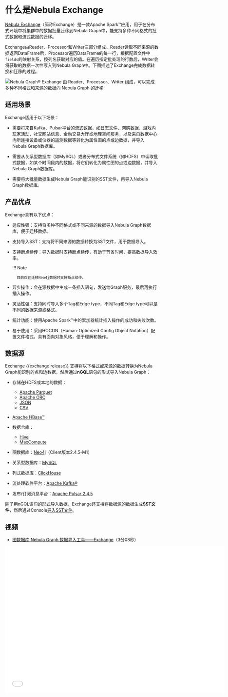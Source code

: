 # 什么是Nebula Exchange

[Nebula Exchange](https://github.com/vesoft-inc/nebula-spark-utils/tree/{{exchange.branch}}/nebula-exchange)（简称Exchange）是一款Apache Spark&trade;应用，用于在分布式环境中将集群中的数据批量迁移到Nebula Graph中，能支持多种不同格式的批式数据和流式数据的迁移。

Exchange由Reader、Processor和Writer三部分组成。Reader读取不同来源的数据返回DataFrame后，Processor遍历DataFrame的每一行，根据配置文件中`fields`的映射关系，按列名获取对应的值。在遍历指定批处理的行数后，Writer会将获取的数据一次性写入到Nebula Graph中。下图描述了Exchange完成数据转换和迁移的过程。

![Nebula Graph&reg; Exchange 由 Reader、Processor、Writer 组成，可以完成多种不同格式和来源的数据向 Nebula Graph 的迁移](../figs/ex-ug-003.png "Nebula Graph&reg; Exchange 转数据转换和迁移的过程")

## 适用场景

Exchange适用于以下场景：

- 需要将来自Kafka、Pulsar平台的流式数据，如日志文件、网购数据、游戏内玩家活动、社交网站信息、金融交易大厅或地理空间服务，以及来自数据中心内所连接设备或仪器的遥测数据等转化为属性图的点或边数据，并导入Nebula Graph数据库。

- 需要从关系型数据库（如MySQL）或者分布式文件系统（如HDFS）中读取批式数据，如某个时间段内的数据，将它们转化为属性图的点或边数据，并导入 Nebula Graph数据库。

- 需要将大批量数据生成Nebula Graph能识别的SST文件，再导入Nebula Graph数据库。

## 产品优点

Exchange具有以下优点：

- 适应性强：支持将多种不同格式或不同来源的数据导入Nebula Graph数据库，便于迁移数据。

- 支持导入SST：支持将不同来源的数据转换为SST文件，用于数据导入。

- 支持断点续传：导入数据时支持断点续传，有助于节省时间，提高数据导入效率。

  !!! Note

        目前仅在迁移Neo4j数据时支持断点续传。

- 异步操作：会在源数据中生成一条插入语句，发送给Graph服务，最后再执行插入操作。

- 灵活性强：支持同时导入多个Tag和Edge type，不同Tag和Edge type可以是不同的数据来源或格式。

- 统计功能：使用Apache Spark&trade;中的累加器统计插入操作的成功和失败次数。

- 易于使用：采用HOCON（Human-Optimized Config Object Notation）配置文件格式，具有面向对象风格，便于理解和操作。

## 数据源

Exchange {{exchange.release}} 支持将以下格式或来源的数据转换为Nebula Graph能识别的点和边数据，然后通过**nGQL**语句的形式导入Nebula Graph：

- 存储在HDFS或本地的数据：
  - [Apache Parquet](../use-exchange/ex-ug-import-from-parquet.md)
  - [Apache ORC](../use-exchange/ex-ug-import-from-orc.md)
  - [JSON](../use-exchange/ex-ug-import-from-json.md)
  - [CSV](../use-exchange/ex-ug-import-from-csv.md)

- [Apache HBase&trade;](../use-exchange/ex-ug-import-from-hbase.md)

- 数据仓库：

  - [Hive](../use-exchange/ex-ug-import-from-hive.md)
  - [MaxCompute](../use-exchange/ex-ug-import-from-maxcompute.md)

- 图数据库：[Neo4j](../use-exchange/ex-ug-import-from-neo4j.md)（Client版本2.4.5-M1）

- 关系型数据库：[MySQL](../use-exchange/ex-ug-import-from-mysql.md)

- 列式数据库：[ClickHouse](../use-exchange/ex-ug-import-from-clickhouse.md)

- 流处理软件平台：[Apache Kafka&reg;](../use-exchange/ex-ug-import-from-kafka.md)

- 发布/订阅消息平台：[Apache Pulsar 2.4.5](../use-exchange/ex-ug-import-from-pulsar.md)

除了用nGQL语句的形式导入数据，Exchange还支持将数据源的数据生成**SST文件**，然后通过Console[导入SST文件](../use-exchange/ex-ug-import-from-sst.md)。

## 视频

* [图数据库 Nebula Graph 数据导入工具——Exchange](https://www.bilibili.com/video/BV1Pq4y177D9)（3分08秒）
<iframe src="//player.bilibili.com/player.html?aid=546003709&bvid=BV1Pq4y177D9&cid=352387808&page=1&high_quality=1" scrolling="no" border="0" frameborder="no" framespacing="0" allowfullscreen="true" width="720px" height="480px"> </iframe>
